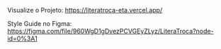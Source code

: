 Visualize o Projeto: https://literatroca-eta.vercel.app/

Style Guide no Figma: https://figma.com/file/960WgD1gDvezPCVGEyZLyz/LiteraTroca?node-id=0%3A1
